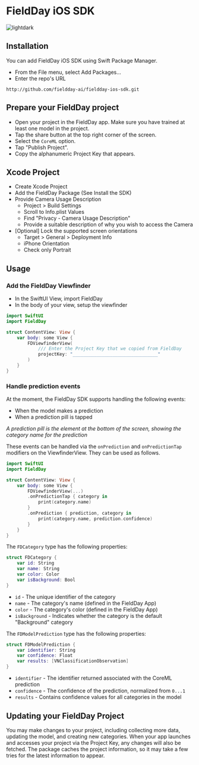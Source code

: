 # FieldDay iOS SDK
![lightdark](https://github.com/fieldday-ai/fieldday-ios-sdk/assets/58298401/acb79dd4-ff3d-49b4-b088-63b311a2be58)

## Installation

You can add FieldDay iOS SDK using Swift Package Manager.
- From the File menu, select Add Packages...
- Enter the repo's URL
```
http://github.com/fieldday-ai/fieldday-ios-sdk.git
```

## Prepare your FieldDay project

-   Open your project in the FieldDay app. Make sure you have trained at least one model in the project.
-   Tap the share button at the top right corner of the screen.
-   Select the `CoreML` option.
-   Tap "Publish Project".
-   Copy the alphanumeric Project Key that appears.


## Xcode Project

-   Create Xcode Project
-   Add the FieldDay Package (See Install the SDK)
-   Provide Camera Usage Description
    -   Project > Build Settings
    -   Scroll to Info.plist Values
    -   Find "Privacy - Camera Usage Description"
    -   Provide a suitable description of why you wish to access the Camera
-   [Optional] Lock the supported screen orientations
    -   Target > General > Deployment Info
    -   iPhone Orientation
    -   Check only Portrait

## Usage
### Add the FieldDay Viewfinder

-   In the SwiftUI View, import FieldDay
-   In the body of your view, setup the viewfinder

```swift
import SwiftUI
import FieldDay

struct ContentView: View {
    var body: some View {
        FDViewfinderView(
            /// Enter the Project Key that we copied from FieldDay
            projectKey: "________________________________"
        )
    }
}
```
    
### Handle prediction events

At the moment, the FieldDay SDK supports handling the following events:
-   When the model makes a prediction
-   When a prediction pill is tapped

*A prediction pill is the element at the bottom of the screen, showing the category name for the prediction*

These events can be handled via the `onPrediction` and `onPredictionTap` modifiers on the ViewfinderView. They can be used as follows.

```swift
import SwiftUI
import FieldDay

struct ContentView: View {
    var body: some View {
        FDViewfinderView(...)
        .onPredictionTap { category in
            print(category.name)
        }
        .onPrediction { prediction, category in
            print(category.name, prediction.confidence)
        }
    }
}
```

The `FDCategory` type has the following properties:
```swift
struct FDCategory {
    var id: String
    var name: String
    var color: Color
    var isBackground: Bool
}
```
- `id` - The unique identifier of the category
- `name` - The category's name (defined in the FieldDay App)
- `color` - The category's color (defined in the FieldDay App)
- `isBackground` - Indicates whether the category is the default "Background" category

The `FDModelPrediction` type has the following properties:
```swift
struct FDModelPrediction {
    var identifier: String
    var confidence: Float
    var results: [VNClassificationObservation]
}
```
- `identifier` - The identifier returned associated with the CoreML prediction
- `confidence` - The confidence of the prediction, normalized from `0...1`
- `results` - Contains confidence values for all categories in the model

## Updating your FieldDay Project

You may make changes to your project, including collecting more data, updating the model, and creating new categories. 
When your app launches and accesses your project via the Project Key, any changes will also be fetched. The package caches the project information, so it may take a few tries for the latest information to appear.  
